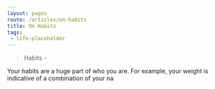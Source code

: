 ```yaml
---
layout: pages
route: /articles/on-habits
title: On Habits
tags:
 - life-placeholder
---
```

> Habits - 

Your habits are a huge part of who you are.  For example, your weight is indicative of a combination of your na